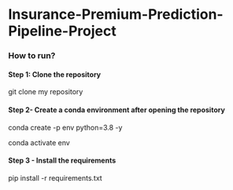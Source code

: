 # Insurance-Premium-Prediction-Pipeline-Project

### How to run?

#### Step 1: Clone the repository
git clone my repository 

#### Step 2- Create a conda environment after opening the repository
conda create -p env python=3.8 -y

conda activate env

#### Step 3 - Install the requirements
pip install -r requirements.txt
